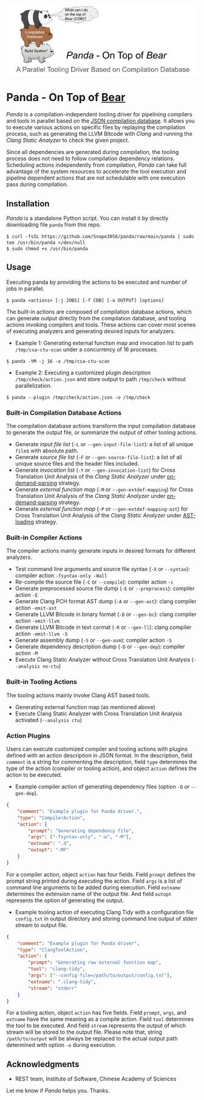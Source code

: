 ![](images/panda.png)

# Panda - On Top of [Bear][link-bear]

*Panda* is a compilation-independent tooling driver
for pipelining compilers and tools in parallel
based on the [JSON compilation database][link-cdb].
It allows you to execute various actions
on specific files
by replaying the compilation process,
such as generating the LLVM Bitcode with *Clang*
and running the *Clang Static Analyzer* to check the given project.

Since all dependencies are generated during compilation,
the tooling process does not need to follow compilation dependency relations.
Scheduling actions independently from compilation,
*Panda* can take full advantage of the system resources
to accelerate the tool execution
and pipeline dependent actions
that are not schedulable with one execution pass
during compilation.

## Installation

*Panda* is a standalone Python script.
You can install it by directly downloading file `panda` from this repo.

```
$ curl -fsSL https://github.com/Snape3058/panda/raw/main/panda | sudo tee /usr/bin/panda >/dev/null
$ sudo chmod +x /usr/bin/panda
```

## Usage

Executing panda by providing the actions to be executed
and number of jobs in parallel.

```
$ panda <actions> [-j JOBS] [-f CDB] [-o OUTPUT] [options]
```

The built-in actions are composed of compilation database actions,
which can generate output directly from the compilation database,
and tooling actions invoking compilers and tools.
These actions can cover most scenes of executing analyzers
and generating desired inputs for analyzers.

* Example 1: Generating external function map and invocation list
    to path `/tmp/csa-ctu-scan` under a concurrency of 16 processes.

```
$ panda -YM -j 16 -o /tmp/csa-ctu-scan
```

* Example 2: Executing a customized plugin description `/tmp/check/action.json`
    and store output to path `/tmp/check` without parallelization.

```
$ panda --plugin /tmp/check/action.json -o /tmp/check
```

### Built-in Compilation Database Actions

The compilation database actions
transform the input compilation database
to generate the output file,
or summarize the output of other tooling actions.

* Generate *input file list* (`-L` or `--gen-input-file-list`):
    a list of all unique `file`s with absolute path.
* Generate *source file list* (`-F` or `--gen-source-file-list`):
    a list of all unique source files and the header files included.
* Generate *invocation list* (`-Y` or `--gen-invocation-list`)
    for Cross Translation Unit Analysis of the *Clang Static Analyzer*
    under [on-demand-parsing][link-odp] strategy.
* Generate *external function map* (`-M` or `--gen-extdef-mapping`)
    for Cross Translation Unit Analysis of the *Clang Static Analyzer*
    under [on-demand-parsing][link-odp] strategy.
* Generate *external function map* (`-P` or `--gen-extdef-mapping-ast`)
    for Cross Translation Unit Analysis of the *Clang Static Analyzer*
    under [AST-loading][link-al] strategy.

### Built-in Compiler Actions

The compiler actions mainly generate inputs in desired formats for different analyzers.

* Test command line arguments and source file syntax (`-X` or `--syntax`):
    compiler action `-fsyntax-only -Wall`
* Re-compile the source file (`-C` or `--compile`):
    compiler action `-c`
* Generate preprocessed source file dump (`-E` or `--preprocess`):
    compiler action `-E`
* Generate Clang PCH format AST dump (`-A` or `--gen-ast`):
    clang compiler action `-emit-ast`
* Generate LLVM Bitcode in binary format (`-B` or `--gen-bc`):
    clang compiler action `-emit-llvm`
* Generate LLVM Bitcode in text cormat (`-R` or `--gen-ll`):
    clang compiler action `-emit-llvm -S`
* Generate assembly dump (`-S` or `--gen-asm`):
    compiler action `-S`
* Generate dependency description dump (`-D` or `--gen-dep`):
    compiler action `-M`
* Execute Clang Static Analyzer without Cross Translation Unit Analysis (`--analysis no-ctu`)

### Built-in Tooling Actions

The tooling actions mainly invoke Clang AST based tools.

* Generating external function map (as mentioned above)
* Execute Clang Static Analyzer with Cross Translation Unit Analysis activated (`--analysis ctu`)

### Action Plugins

Users can execute customized compiler and tooling actions
with plugins defined with an action description in JSON format.
In the description,
field `comment` is a string for commenting the description,
field `type` determines the type of the action (compiler or tooling action),
and object `action` defines the action to be executed.

* Example compiler action of generating dependency files (option `-D` or `--gen-dep`).

```json
{
    "comment": "Example plugin for Panda driver.",
    "type": "CompilerAction",
    "action": {
        "prompt": "Generating dependency file",
        "args": ["-fsyntax-only", "-w", "-M"],
        "extname": ".d",
        "outopt": "-MF"
    }
}
```

For a compiler action, object `action` has four fields.
Field `prompt` defines the prompt string printed during executing the action.
Field `args` is a list of command line arguments to be added during execution.
Field `extname` determines the extension name of the output file.
And field `outopt` represents the option of generating the output.

* Example tooling action of executing Clang Tidy
    with a configuration file `config.txt` in output directory
    and storing command line output of stderr stream to output file.

```json
{
    "comment": "Example plugin for Panda driver",
    "type": "ClangToolAction",
    "action": {
        "prompt": "Generating raw external function map",
        "tool": "clang-tidy",
        "args": ["--config-file=/path/to/output/config.txt"],
        "extname": ".clang-tidy",
        "stream": "stderr"
    }
}
```

For a tooling action, object `action` has five fields.
Field `prompt`, `args`, and `extname` have the same meaning as a compile action.
Field `tool` determines the tool to be executed.
And field `stream` represents
the output of which stream will be stored to the output file.
Please note that, string `/path/to/output` will be always be replaced to
the actual output path determined with option `-o` during execution.

## Acknowledgments

* REST team, Institute of Software, Chinese Academy of Sciences

Let me know if *Panda* helps you. Thanks.


[link-bear]: https://github.com/rizsotto/Bear
[link-cdb]: https://clang.llvm.org/docs/JSONCompilationDatabase.html
[link-al]: https://clang.llvm.org/docs/analyzer/user-docs/CrossTranslationUnit.html#manual-ctu-analysis
[link-odp]: https://clang.llvm.org/docs/analyzer/user-docs/CrossTranslationUnit.html#id2
